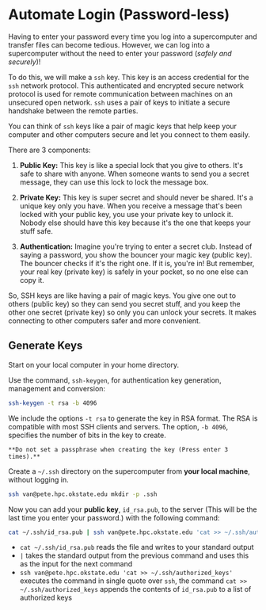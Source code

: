 # Automate Login (Password-less) 

 Having to enter your password every time you log into a supercomputer and transfer files can become tedious. However, we can log into a supercomputer without the need to enter your password (*safely and securely*)!
 
To do this, we will make a `ssh` key. This key is an access credential for the `ssh` network protocol. This authenticated and encrypted secure network protocol is used for remote communication between machines on an unsecured open network. `ssh` uses a pair of keys to initiate a secure handshake between the remote parties. 

 You can think of `ssh` keys like a pair of magic keys that help keep your computer and other computers secure and let you connect to them easily.

 There are 3 components:

1. **Public Key:** This key is like a special lock that you give to others. It's safe to share with anyone. When someone wants to send you a secret message, they can use this lock to lock the message box.

2. **Private Key:** This key is super secret and should never be shared. It's a unique key only you have. When you receive a message that's been locked with your public key, you use your private key to unlock it. Nobody else should have this key because it's the one that keeps your stuff safe.

3. **Authentication:** Imagine you're trying to enter a secret club. Instead of saying a password, you show the bouncer your magic key (public key). The bouncer checks if it's the right one. If it is, you're in! But remember, your real key (private key) is safely in your pocket, so no one else can copy it.

So, SSH keys are like having a pair of magic keys. You give one out to others (public key) so they can send you secret stuff, and you keep the other one secret (private key) so only you can unlock your secrets. It makes connecting to other computers safer and more convenient.

## Generate Keys

Start on your local computer in your home directory.

Use the command, `ssh-keygen`, for authentication key generation, management and conversion:

```bash
ssh-keygen -t rsa -b 4096
```

We include the options `-t rsa` to generate the key in RSA format. The RSA is compatible with most SSH clients and servers. The option, `-b 4096`, specifies the number of bits in the key to create.

```{warning}
**Do not set a passphrase when creating the key (Press enter 3 times).**
```

Create a `~/.ssh` directory on the supercomputer from **your local machine**, without logging in.

```bash
ssh van@pete.hpc.okstate.edu mkdir -p .ssh
```

Now you can add your **public key**, `id_rsa.pub`, to the server (This will be the last time you enter your password.) with the following command:

```bash
cat ~/.ssh/id_rsa.pub | ssh van@pete.hpc.okstate.edu 'cat >> ~/.ssh/authorized_keys'
```

- `cat ~/.ssh/id_rsa.pub` reads the file and writes to your standard output
- `|` takes the standard output from the previous command and uses this as the input for the next command
- `ssh van@pete.hpc.okstate.edu 'cat >> ~/.ssh/authorized_keys'` executes the command in single quote over `ssh`, the command `cat >> ~/.ssh/authorized_keys` appends the contents of `id_rsa.pub` to a list of authorized keys

